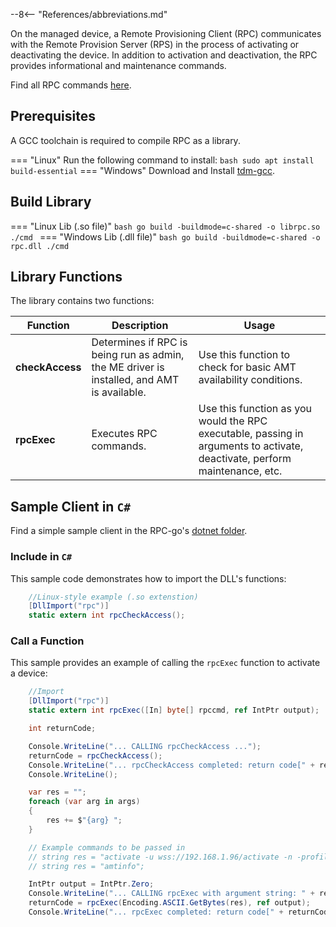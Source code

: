 --8<-- "References/abbreviations.md"

On the managed device, a Remote Provisioning Client (RPC) communicates with the Remote Provision Server (RPS) in the process of activating or deactivating the device. In addition to activation and deactivation, the RPC provides informational and maintenance commands. 

Find all RPC commands [here](./commandsRPC.md).

## Prerequisites

A GCC toolchain is required to compile RPC as a library.

=== "Linux"
    Run the following command to install:
    ``` bash
    sudo apt install build-essential
    ```
=== "Windows"
    Download and Install [tdm-gcc](https://jmeubank.github.io/tdm-gcc/download/).


## Build Library

=== "Linux Lib (.so file)"
    ``` bash
    go build -buildmode=c-shared -o librpc.so ./cmd 
    ```
=== "Windows Lib (.dll file)"
    ``` bash
    go build -buildmode=c-shared -o rpc.dll ./cmd
    ```

## Library Functions

The library contains two functions:

| Function        | Description                                                                                | Usage                                                                                                                      |
|-----------------|--------------------------------------------------------------------------------------------|----------------------------------------------------------------------------------------------------------------------------|
| **checkAccess** | Determines if RPC is being run as admin, the ME driver is installed, and AMT is available. | Use this function to check for basic AMT availability conditions.                                                          |
| **rpcExec**     | Executes RPC commands.                                                                     | Use this function as you would the RPC executable, passing in arguments to activate, deactivate, perform maintenance, etc. |

## Sample Client in `C#`

Find a simple sample client in the RPC-go's [dotnet folder](https://github.com/open-amt-cloud-toolkit/rpc-go/tree/main/samples/dotnet). 

### Include in `C#`

This sample code demonstrates how to import the DLL's functions:

``` c#
    //Linux-style example (.so extenstion)
    [DllImport("rpc")]
    static extern int rpcCheckAccess();
```

### Call a Function

This sample provides an example of calling the `rpcExec` function to activate a device:

``` c#
    //Import
    [DllImport("rpc")]
    static extern int rpcExec([In] byte[] rpccmd, ref IntPtr output);

    int returnCode;

    Console.WriteLine("... CALLING rpcCheckAccess ...");
    returnCode = rpcCheckAccess();
    Console.WriteLine("... rpcCheckAccess completed: return code[" + returnCode + "] ");
    Console.WriteLine();

    var res = "";
    foreach (var arg in args)
    {
        res += $"{arg} ";
    }

    // Example commands to be passed in
    // string res = "activate -u wss://192.168.1.96/activate -n -profile Test_Profile";
    // string res = "amtinfo";

    IntPtr output = IntPtr.Zero;
    Console.WriteLine("... CALLING rpcExec with argument string: " + res);
    returnCode = rpcExec(Encoding.ASCII.GetBytes(res), ref output);
    Console.WriteLine("... rpcExec completed: return code[" + returnCode + "] " + Marshal.PtrToStringAnsi(output));

```
